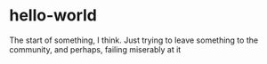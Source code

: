 # hello-world
The start of something, I think.
Just trying to leave something to the community, and perhaps, failing miserably at it
